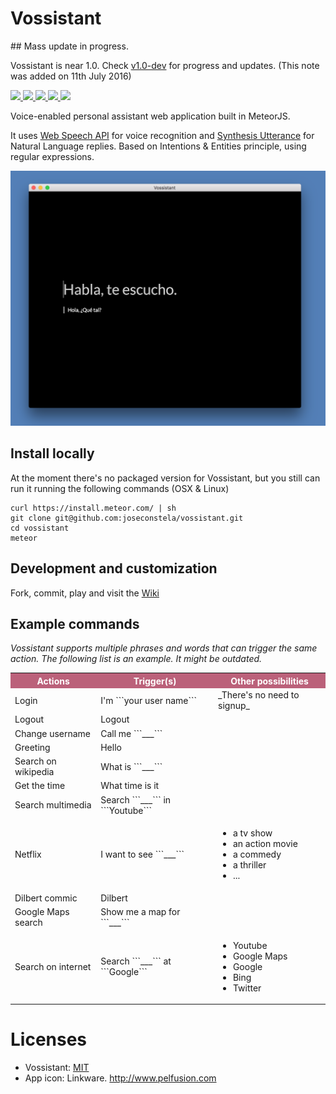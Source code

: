 # Vossistant

## Mass update in progress.

Vossistant is near 1.0. Check [v1.0-dev](https://github.com/joseconstela/vossistant/tree/v1.0-dev) for progress and updates. (This note was added on 11th July 2016)

<a href="https://github.com/joseconstela/vossistant/blob/master/LICENSE">
  <img src="https://img.shields.io/badge/LICENSE-MIT-brightgreen.svg">
</a>
<a href="https://travis-ci.org/joseconstela/vossistant">
  <img src="https://img.shields.io/travis/joseconstela/vossistant.svg">
</a>
<a href="https://gitter.im/joseconstela/vossistant">
  <img src="https://img.shields.io/badge/JOIN%20THE%20CHAT-gitter-yellow.svg">
</a>
<a href="https://travis-ci.org/joseconstela/vossistant">
  <img src="https://img.shields.io/badge/DEVELOPER%3F-wiki-orange.svg">
</a>
<a href="https://waffle.io/joseconstela/vossistant">
  <img src="https://img.shields.io/badge/ROADMAP-waffle-blue.svg">
</a>

Voice-enabled personal assistant web application built in MeteorJS.

It uses [Web Speech API](https://developer.mozilla.org/en-US/docs/Web/API/Web_Speech_API) for voice recognition and [Synthesis Utterance](https://developer.mozilla.org/en-US/docs/Web/API/SpeechSynthesisUtterance) for Natural Language replies. Based on Intentions & Entities principle, using regular expressions.

<img src="https://raw.githubusercontent.com/joseconstela/vossistant/master/private/SCREENSHOT.png" />

## Install locally

At the moment there's no packaged version for Vossistant, but you still can run it running the following commands (OSX & Linux)

```
curl https://install.meteor.com/ | sh
git clone git@github.com:joseconstela/vossistant.git
cd vossistant
meteor
```

## Development and customization

Fork, commit, play and visit the [Wiki](https://github.com/joseconstela/vossistant/wiki)



## Example commands

*Vossistant supports multiple phrases and words that can trigger the same action. The following list is an example. It might be outdated.*

<table style="width:100% !important;">
    <tr style="color: white; background: #BB617A none repeat scroll 0% 0%;">
        <th>Actions</th>
        <th>Trigger(s)</th>
        <th>Other possibilities</th>
    </tr>
    <tr>
        <td>Login</td>
        <td>I'm ```your user name```</td>
        <td>_There's no need to signup_</td>
    </tr>
    <tr>
        <td>Logout</td>
        <td>Logout</td>
        <td></td>
    </tr>
    <tr>
        <td>Change username</td>
        <td>Call me ```___```</td>
        <td></td>
    </tr>
    <tr>
        <td>Greeting</td>
        <td>Hello</td>
        <td></td>
    </tr>
    <tr>
        <td>Search on wikipedia</td>
        <td>What is ```___```</td>
        <td></td>
    </tr>
    <tr>
        <td>Get the time</td>
        <td>What time is it</td>
        <td></td>
    </tr>
    <tr>
        <td>Search multimedia</td>
        <td>Search ```___``` in ```Youtube```</td>
        <td></td>
    </tr>
    <tr>
        <td>Netflix</td>
        <td>I want to see ```___```</td>
        <td>
          <ul>
            <li>a tv show</li>
            <li>an action movie</li>
            <li>a commedy</li>
            <li>a thriller</li>
            <li>...</li>
          </ul>
        </td>
    </tr>
    <tr>
        <td>Dilbert commic</td>
        <td>Dilbert</td>
        <td></td>
    </tr>
    <tr>
        <td>Google Maps search</td>
        <td>Show me a map for ```___```</td>
        <td></td>
    </tr>
    <tr>
        <td>Search on internet</td>
        <td>Search ```___``` at ```Google```</td>
        <td>
          <ul>
            <li>Youtube</li>
            <li>Google Maps</li>
            <li>Google</li>
            <li>Bing</li>
            <li>Twitter</li>
          </ul>
        </td>
    </tr>
</table>

# Licenses
* Vossistant: [MIT](https://github.com/joseconstela/vossistant/blob/master/LICENSE)
* App icon: Linkware. http://www.pelfusion.com
